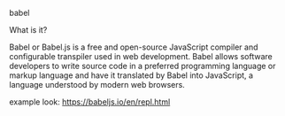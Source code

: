 <!--ts-->
<!--te-->


babel

What is it?

Babel or Babel.js is a free and open-source JavaScript compiler and configurable transpiler used in web development. Babel allows software developers to write source code in a preferred programming language or markup language and have it translated by Babel into JavaScript, a language understood by modern web browsers.

example look:
https://babeljs.io/en/repl.html
